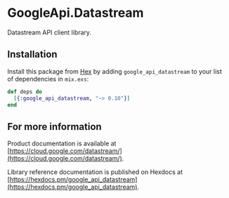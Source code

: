 # GoogleApi.Datastream

Datastream API client library.



## Installation

Install this package from [Hex](https://hex.pm) by adding
`google_api_datastream` to your list of dependencies in `mix.exs`:

```elixir
def deps do
  [{:google_api_datastream, "~> 0.10"}]
end
```

## For more information

Product documentation is available at [https://cloud.google.com/datastream/](https://cloud.google.com/datastream/).

Library reference documentation is published on Hexdocs at
[https://hexdocs.pm/google_api_datastream](https://hexdocs.pm/google_api_datastream).

